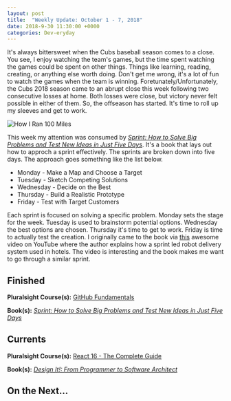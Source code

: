 ```yaml
---
layout: post
title:  "Weekly Update: October 1 - 7, 2018"
date: 2018-9-30 11:30:00 +0000
categories: Dev-eryday
---
```


It's always bittersweet when the Cubs baseball season comes to a close. You see, I enjoy watching the team's games, but the time spent watching the games could be spent on other things. Things like learning, reading, creating, or anything else worth doing. Don't get me wrong, it's a lot of fun to watch the games when the team is winning. Foretunately/Unfortunately, the Cubs 2018 season came to an abrupt close this week following two consecutive losses at home. Both losses were close, but victory never felt possible in either of them. So, the offseason has started. It's time to roll up my sleeves and get to work.

![How I Ran 100 Miles](https://farm2.staticflickr.com/1934/30063883737_9a74091b61.jpg)

This week my attention was consumed by *[Sprint: How to Solve Big Problems and Test New Ideas in Just Five Days][spr]*. It's a book that lays out how to approch a sprint effectively. The sprints are broken down into five days. The approach goes something like the list below.

* Monday - Make a Map and Choose a Target
* Tuesday - Sketch Competing Solutions
* Wednesday - Decide on the Best
* Thursday - Build a Realistic Prototype
* Friday - Test with Target Customers

Each sprint is focused on solving a specific problem. Monday sets the stage for the week. Tuesday is used to brainstorm potential options. Wednesday the best options are chosen. Thursday it's time to get to work. Friday is time to actually test the creation. I originally came to the book via [this][vid] awesome video on YouTube where the author explains how a sprint led robot delivery system used in hotels. The video is interesting and the book makes me want to go through a similar sprint.

## Finished

**Pluralsight Course(s):** [GitHub Fundamentals][ghf]

**Book(s):** *[Sprint: How to Solve Big Problems and Test New Ideas in Just Five Days][spr]*

## Currents

**Pluralsight Course(s):** [React 16 - The Complete Guide][re]

**Book(s):** *[Design It!: From Programmer to Software Architect][di]*

## On the Next...



[di]: https://www.amazon.com/Design-Programmer-Architect-Pragmatic-Programmers/dp/1680502093/
[re]: https://www.udemy.com/react-the-complete-guide-incl-redux/
[src]: https://chatappwithsignalr.azurewebsites.net/index.html
[oau]: https://app.pluralsight.com/library/courses/oauth-2-getting-started/table-of-contents
[tib]: https://www.amazon.com/Thinking-Bets-Making-Smarter-Decisions-ebook/dp/B074DG9LQF/
[lgs]: https://app.pluralsight.com/library/courses/less-getting-started/table-of-contents
[gf]: https://app.pluralsight.com/library/courses/github-fundamentals/table-of-contents
[tfs]: https://www.amazon.com/Thinking-Fast-Slow-Daniel-Kahneman-ebook/dp/B00555X8OA/
[tw]: https://tailwindcss.com/
[hn]: https://news.ycombinator.com/item?id=18084013
[mlc]: http://course.fast.ai/ml.html
[ghf]: https://app.pluralsight.com/library/courses/github-fundamentals/table-of-contents
[spr]: https://www.amazon.com/Sprint-Solve-Problems-Test-Ideas-ebook/dp/B010MH1DAQ/
[vid]: https://www.youtube.com/watch?v=mMWzVyIhDTk